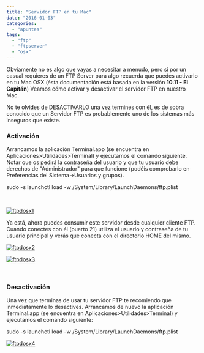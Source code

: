 ```yaml
---
title: "Servidor FTP en tu Mac"
date: "2016-01-03"
categories: 
  - "apuntes"
tags: 
  - "ftp"
  - "ftpserver"
  - "osx"
---
```


Obviamente no es algo que vayas a necesitar a menudo, pero si por un casual requieres de un FTP Server para algo recuerda que puedes activarlo en tu Mac OSX (ésta documentación está basada en la versión **10.11 - El Capitán**) Veamos cómo activar y desactivar el servidor FTP en nuestro Mac.

No te olvides de DESACTIVARLO una vez termines con él, es de sobra conocido que un Servidor FTP es probablemente uno de los sistemas más inseguros que existe.

### Activación

Arrancamos la aplicación Terminal.app (se encuentra en Aplicaciones>Utilidades>Terminal) y ejecutamos el comando siguiente. Notar que os pedirá la contraseña del usuario y que tu usuario debe derechos de "Administrador" para que funcione (podéis comprobarlo en Preferencias del Sistema->Usuarios y grupos).

sudo -s launchctl load -w /System/Library/LaunchDaemons/ftp.plist

 

[![ftpdosx1](https://www.luispa.com/wp-content/uploads/2016/01/ftpdosx1.jpg)](https://www.luispa.com/wp-content/uploads/2016/01/ftpdosx1.jpg)

Ya está, ahora puedes consumir este servidor desde cualquier cliente FTP. Cuando conectes con él (puerto 21) utiliza el usuario y contraseña de tu usuario principal y verás que conecta con el directorio HOME del mismo.

[![ftpdosx2](https://www.luispa.com/wp-content/uploads/2016/01/ftpdosx2.jpg)](https://www.luispa.com/wp-content/uploads/2016/01/ftpdosx2.jpg)

[![ftpdosx3](https://www.luispa.com/wp-content/uploads/2016/01/ftpdosx3.jpg)](https://www.luispa.com/wp-content/uploads/2016/01/ftpdosx3.jpg)

 

### Desactivación

Una vez que terminas de usar tu servidor FTP te recomiendo que inmediatamente lo desactives. Arrancamos de nuevo la aplicación Terminal.app (se encuentra en Aplicaciones>Utilidades>Terminal) y ejecutamos el comando siguiente:

sudo -s launchctl load -w /System/Library/LaunchDaemons/ftp.plist

[![ftpdosx4](https://www.luispa.com/wp-content/uploads/2016/01/ftpdosx4.jpg)](https://www.luispa.com/wp-content/uploads/2016/01/ftpdosx4.jpg)
